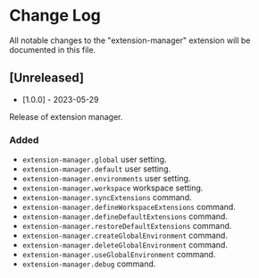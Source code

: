# Change Log

All notable changes to the "extension-manager" extension will be documented in this file.

## [Unreleased]

- [1.0.0] - 2023-05-29

Release of extension manager.

### Added

- `extension-manager.global` user setting.
- `extension-manager.default` user setting.
- `extension-manager.environments` user setting.
- `extension-manager.workspace` workspace setting.
- `extension-manager.syncExtensions` command.
- `extension-manager.defineWorkspaceExtensions` command.
- `extension-manager.defineDefaultExtensions` command.
- `extension-manager.restoreDefaultExtensions` command.
- `extension-manager.createGlobalEnvironment` command.
- `extension-manager.deleteGlobalEnvironment` command.
- `extension-manager.useGlobalEnvironment` command.
- `extension-manager.debug` command.
